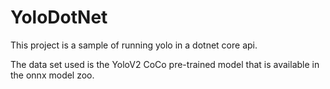 # YoloDotNet

This project is a sample of running yolo in a dotnet core api.  

The data set used is the YoloV2 CoCo pre-trained model that is available in the onnx model zoo.